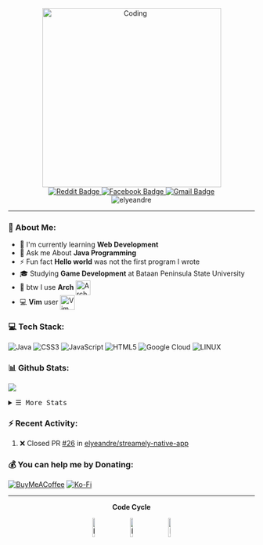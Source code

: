 <!--<p align="center">
  <img src="https://capsule-render.vercel.app/api?type=waving&color=gradient&text=Hi,%20There!&height=100&section=header&fontSize=70&fontColor=ffffff"/>
</p>
-->


<div align="center">
  <a href="https://www.github.com/elyeandre">
<img alt="Coding" width="365" src="https://github.com/elyeandre/elyeandre/blob/018db22cd7b3ffceb5204c84dc7e49f2f90d145f/coder.svg" />
  </a>
</div>

<div align="center">
  <a href="https://www.reddit.com/user/elyeandre" target="_blank">
  <img src="https://img.shields.io/badge/Reddit-FF4500?style=for-the-badge&logo=reddit&logoColor=white" alt="Reddit Badge"/>
  </a>
  <a href="#" target="_blank">
  <img src="https://img.shields.io/badge/Facebook-%231877F2.svg?style=for-the-badge&logo=Facebook&logoColor=white" 
  alt="Facebook Badge"/>
  </a>
  <a href="mailto:jericksonmayor@gmail.com">
  <img src="https://img.shields.io/badge/Gmail-D14836?style=for-the-badge&logo=gmail&logoColor=white" alt="Gmail Badge"/> 
  </a>
  <br>
  <img src="https://komarev.com/ghpvc/?username=elyeandre&label=Profile%20views&color=0e75b6&style=flat-square&color=blue" alt="elyeandre" />
</div>

---

### 📖 About Me:
- 🌱 I'm currently learning **Web Development**
- 💬 Ask me About **Java Programming**
- ⚡ Fun fact **Hello world** was not the first program I wrote
- 🎓 Studying **Game Development** at Bataan Peninsula State University
- 🐧 btw I use **Arch** [<img src="https://raw.githubusercontent.com/Raymo111/Raymo111/master/socials/arch.svg" height="30em" align="center" alt="Arch Linux Logo" title="Arch Linux Logo"/>](https://archlinux.org/)
- 💻 **Vim** user <img src="https://upload.wikimedia.org/wikipedia/commons/9/9f/Vimlogo.svg" height="30em" align="center" alt="Vim Logo" title="Vim Logo"/>
<!-- > If you're interested in the work I do, please consider sponsoring me on GitHub!-->
<!--[`animate-presence`](https://github.com/natemoo-re/animate-presence)-->

<!--
<p align="left" 
  <a href="https://visitcount.itsvg.in">
  <img src="https://visitcount.itsvg.in/api?id=elyeandre&label=Profile%20Views&color=1&icon=5&pretty=true" />
  </a>
</p>
-->
<!--<h3 align="center">A passionate Java Developer from Philippines</h3>-->

### 💻 Tech Stack:
![Java](https://img.shields.io/badge/java-%23ED8B00.svg?style=for-the-badge&logo=java&logoColor=white) ![CSS3](https://img.shields.io/badge/css3-%231572B6.svg?style=for-the-badge&logo=css3&logoColor=white) ![JavaScript](https://img.shields.io/badge/javascript-%23323330.svg?style=for-the-badge&logo=javascript&logoColor=%23F7DF1E) ![HTML5](https://img.shields.io/badge/html5-%23E34F26.svg?style=for-the-badge&logo=html5&logoColor=white) <!--![C#](https://img.shields.io/badge/c%23-%23239120.svg?style=for-the-badge&logo=c-sharp&logoColor=white)--> <!--![Cloudflare](https://img.shields.io/badge/Cloudflare-F38020?style=for-the-badge&logo=Cloudflare&logoColor=white)--> <!--![Heroku](https://img.shields.io/badge/heroku-%23430098.svg?style=for-the-badge&logo=heroku&logoColor=white)--> ![Google Cloud](https://img.shields.io/badge/Google%20Cloud-%234285F4.svg?style=for-the-badge&logo=google-cloud&logoColor=white) <!--![Express.js](https://img.shields.io/badge/express.js-%23404d59.svg?style=for-the-badge&logo=express&logoColor=%2361DAFB)--> <!--![NodeJS](https://img.shields.io/badge/node.js-6DA55F?style=for-the-badge&logo=node.js&logoColor=white) ![Bootstrap](https://img.shields.io/badge/bootstrap-%23563D7C.svg?style=for-the-badge&logo=bootstrap&logoColor=white) ![React](https://img.shields.io/badge/react-%2320232a.svg?style=for-the-badge&logo=react&logoColor=%2361DAFB) ![TailwindCSS](https://img.shields.io/badge/tailwindcss-%2338B2AC.svg?style=for-the-badge&logo=tailwind-css&logoColor=white) ![Apache](https://img.shields.io/badge/apache-%23D42029.svg?style=for-the-badge&logo=apache&logoColor=white) ![Nginx](https://img.shields.io/badge/nginx-%23009639.svg?style=for-the-badge&logo=nginx&logoColor=white) ![MySQL](https://img.shields.io/badge/mysql-%2300f.svg?style=for-the-badge&logo=mysql&logoColor=white) ![MongoDB](https://img.shields.io/badge/MongoDB-%234ea94b.svg?style=for-the-badge&logo=mongodb&logoColor=white) ![SQLite](https://img.shields.io/badge/sqlite-%2307405e.svg?style=for-the-badge&logo=sqlite&logoColor=white) 	![Figma](https://img.shields.io/badge/figma-%23F24E1E.svg?style=for-the-badge&logo=figma&logoColor=white) ![Adobe Photoshop](https://img.shields.io/badge/adobephotoshop-%2331A8FF.svg?style=for-the-badge&logo=adobephotoshop&logoColor=white)--> ![LINUX](https://img.shields.io/badge/Linux-FCC624?style=for-the-badge&logo=linux&logoColor=black) <!--![Postman](https://img.shields.io/badge/Postman-FF6C37?style=for-the-badge&logo=postman&logoColor=white) ![Adobe Illustrator](https://img.shields.io/badge/adobeillustrator-%23FF9A00.svg?style=for-the-badge&logo=adobeillustrator&logoColor=white) ![Docker](https://img.shields.io/badge/docker-%230db7ed.svg?style=for-the-badge&logo=docker&logoColor=white) ![CMake](https://img.shields.io/badge/CMake-%23008FBA.svg?style=for-the-badge&logo=cmake&logoColor=white)-->
### 📊 Github Stats:
![](https://github-readme-stats.vercel.app/api?username=elyeandre&theme=tokyonight&hide_border=false&include_all_commits=false&count_private=false)<br/>
<!--![](https://github-readme-streak-stats.herokuapp.com/?user=elyeandre&theme=tokyonight&hide_border=false)<br/>-->
<!--![](https://github-readme-stats.vercel.app/api/top-langs/?username=elyeandre&theme=tokyonight&hide_border=false&include_all_commits=false&count_private=false&layout=compact)-->

<!-- Details Section -->
<details align="left">
    <summary> <samp>&#9776; More Stats</samp></summary>
    <p align="left">
        <br>
        <!-- Activity Widget -->
           <!-- Activity Widget -->
        <img alt="Jerickson Mayor's GitHub Stats"
                src="https://github-readme-streak-stats.herokuapp.com/?user=elyeandre&theme=tokyonight&hide_border=false" />
      <br>
        <img alt="Jerickson Mayor's GitHub Stats"
                src="https://github-readme-stats.vercel.app/api/top-langs/?username=elyeandre&theme=tokyonight&hide_border=false&include_all_commits=false&count_private=false&layout=compact" />
        <br>
</details>

### ⚡ Recent Activity:
<!--START_SECTION:activity-->
1. ❌ Closed PR [#26](https://github.com/elyeandre/streamely-native-app/pull/26) in [elyeandre/streamely-native-app](https://github.com/elyeandre/streamely-native-app)
<!--END_SECTION:activity-->

<!--### 🎵 Spotify Now Playing

[![Spotify](https://novatorem-elyeandre.vercel.app/api/spotify?background_color=0d1117&border_color=ffffff)](https://open.spotify.com/user/31guvvqet3itc2gsqo63aptot3t4?si=039df3d397fc4c84)
-->
### 💰 You can help me by Donating:
[![BuyMeACoffee](https://img.shields.io/badge/Buy%20Me%20a%20Coffee-ffdd00?style=for-the-badge&logo=buy-me-a-coffee&logoColor=black)](https://buymeacoffee.com/elyeandre) [![Ko-Fi](https://img.shields.io/badge/Ko--fi-F16061?style=for-the-badge&logo=ko-fi&logoColor=white)](https://ko-fi.com/elyeandre) 

<div align="center">
  <hr></hr>
  
**Code Cycle**<br>

<img src="https://raw.githubusercontent.com/Tarikul-Islam-Anik/Animated-Fluent-Emojis/master/Emojis/Smilies/Face%20with%20Spiral%20Eyes.png" width="10%" alt="Broken system!"/>
&nbsp;&nbsp;&nbsp;&nbsp;&nbsp;
<img src="https://raw.githubusercontent.com/Tarikul-Islam-Anik/Animated-Fluent-Emojis/master/Emojis/Smilies/Relieved%20Face.png" width="10%" alt="It's working!"/>
&nbsp;&nbsp;&nbsp;&nbsp;&nbsp;
<img src="https://raw.githubusercontent.com/Tarikul-Islam-Anik/Animated-Fluent-Emojis/master/Emojis/Smilies/Astonished%20Face.png" width="10%" alt="It's working but you don't know how!"/><br>

</div>



<!--
<p align="center">
<img src="https://capsule-render.vercel.app/api?type=waving&color=gradient&height=100&section=footer"/>
</p>
-->


